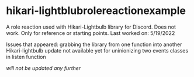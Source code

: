 # hikari-lightblubrolereactionexample
A role reaction used with Hikari-Lightbulb library for Discord. Does not work. Only for reference or starting points.
Last worked on: 5/19/2022

Issues that appeared:
grabbing the library from one function into another
Hikari-lightbulb update not available yet for uninionizing two events classes in listen function

*will not be updated any further*
